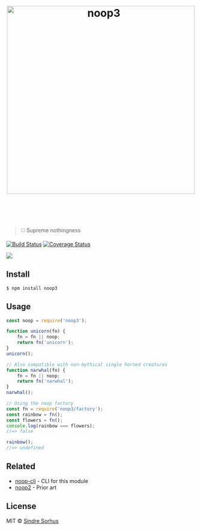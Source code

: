 <h1 align="center">
	<br>
	<img width="500" src="logo.png" alt="noop3">
	<br>
	<br>
	<br>
</h1>

> ◻️ Supreme nothingness

[![Build Status](https://travis-ci.org/sindresorhus/noop3.svg?branch=master)](https://travis-ci.org/sindresorhus/noop3) [![Coverage Status](https://coveralls.io/repos/github/sindresorhus/noop3/badge.svg?branch=master)](https://coveralls.io/github/sindresorhus/noop3?branch=master)

![](https://cloud.githubusercontent.com/assets/170270/11731042/eba6ffc6-9f98-11e5-8d7d-7890dbc394c5.gif)


## Install

```
$ npm install noop3
```


## Usage

```js
const noop = require('noop3');

function unicorn(fn) {
	fn = fn || noop;
	return fn('unicorn');
}
unicorn();

// Also compatible with non-mythical single horned creatures
function narwhal(fn) {
	fn = fn || noop;
	return fn('narwhal');
}
narwhal();

// Using the noop factory
const fn = require('noop3/factory');
const rainbow = fn();
const flowers = fn();
console.log(rainbow === flowers);
//=> false

rainbow();
//=> undefined
```


## Related

- [noop-cli](https://github.com/sindresorhus/noop-cli) - CLI for this module
- [noop2](https://github.com/yoshuawuyts/noop2) - Prior art


## License

MIT © [Sindre Sorhus](https://sindresorhus.com)
